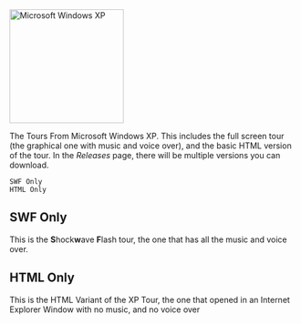 <img src="https://pngimg.com/uploads/windows_logos/windows_logos_PNG44.png" width = 200 title="Microsoft Windows XP">

The Tours From Microsoft Windows XP. This includes the full screen tour (the graphical one with music and voice over), and the basic HTML version of the tour. In the *Releases* page, there will be multiple versions you can download.

```
SWF Only
HTML Only
```

## SWF Only
This is the **S**hock**w**ave **F**lash tour, the one that has all the music and voice over.

## HTML Only
This is the HTML Variant of the XP Tour, the one that opened in an Internet Explorer Window with no music, and no voice over
